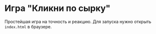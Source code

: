 # Игра "Кликни по сырку"
Простейшая игра на точность и реакцию. Для запуска нужно открыть `index.html` в браузере.
